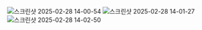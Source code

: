 
![스크린샷 2025-02-28 14-00-54](https://github.com/user-attachments/assets/4eee35e9-ee99-4929-a51e-ab6be293dad3)
![스크린샷 2025-02-28 14-01-27](https://github.com/user-attachments/assets/8b217431-a83e-4c19-9f4b-43c5e3939e38)
![스크린샷 2025-02-28 14-02-50](https://github.com/user-attachments/assets/6c5b0478-b91b-4f07-8806-5fd1364cb4d2)
